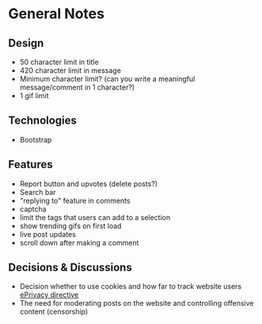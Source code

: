 # General Notes

## Design

* 50 character limit in title
* 420 character limit in message
* Minimum character limit? (can you write a meaningful message/comment in 1 character?)
* 1 gif limit

## Technologies

* Bootstrap

## Features

* Report button and upvotes (delete posts?)
* Search bar
* "replying to" feature in comments
* captcha
* limit the tags that users can add to a selection
* show trending gifs on first load
* live post updates
* scroll down after making a comment

## Decisions & Discussions

* Decision whether to use cookies and how far to track website users [ePrivacy directive](https://gdpr.eu/cookies/)
* The need for moderating posts on the website and controlling offensive content (censorship)
